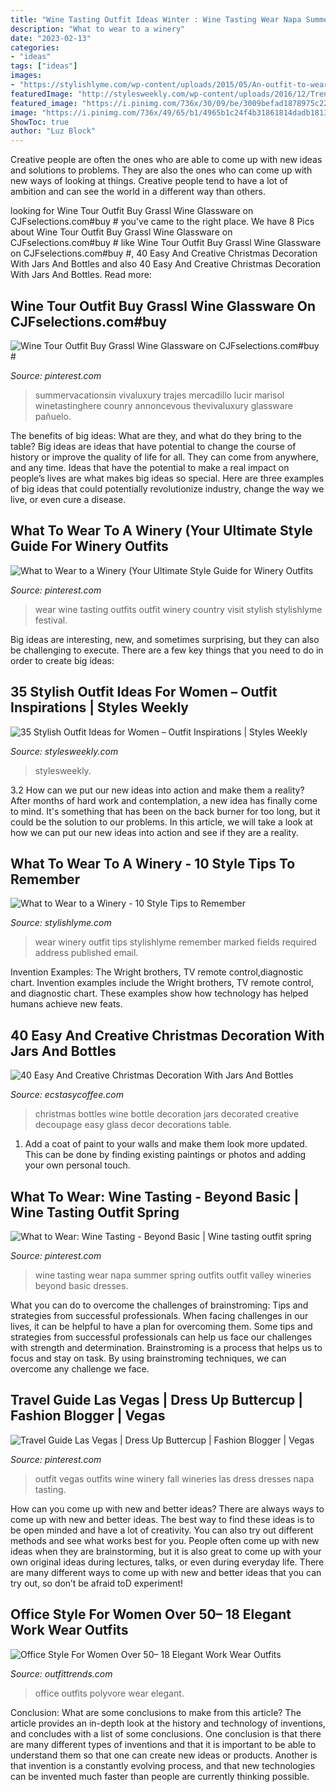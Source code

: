 ```yaml
---
title: "Wine Tasting Outfit Ideas Winter : Wine Tasting Wear Napa Summer Spring Outfits Outfit Valley Wineries Beyond Basic Dresses"
description: "What to wear to a winery"
date: "2023-02-13"
categories:
- "ideas"
tags: ["ideas"]
images:
- "https://stylishlyme.com/wp-content/uploads/2015/05/An-outfit-to-wear-to-a-winery.jpg"
featuredImage: "http://stylesweekly.com/wp-content/uploads/2016/12/Trendy-Outfit-Ideas_26.jpg"
featured_image: "https://i.pinimg.com/736x/30/09/be/3009befad1878975c22a2dd5bb1c892c.jpg"
image: "https://i.pinimg.com/736x/49/65/b1/4965b1c24f4b31861814dadb1813a8ac--napa-style-napa-valley.jpg"
ShowToc: true
author: "Luz Block"
---
```



Creative people are often the ones who are able to come up with new ideas and solutions to problems. They are also the ones who can come up with new ways of looking at things. Creative people tend to have a lot of ambition and can see the world in a different way than others.

	

		
looking for Wine Tour Outfit Buy Grassl Wine Glassware on CJFselections.com#buy # you've came to the right place. We have 8 Pics about Wine Tour Outfit Buy Grassl Wine Glassware on CJFselections.com#buy # like Wine Tour Outfit Buy Grassl Wine Glassware on CJFselections.com#buy #, 40 Easy And Creative Christmas Decoration With Jars And Bottles and also 40 Easy And Creative Christmas Decoration With Jars And Bottles. Read more:
		
    
## Wine Tour Outfit Buy Grassl Wine Glassware On CJFselections.com#buy #

<img loading=lazy src="https://i.pinimg.com/736x/9f/a5/63/9fa563a8da49c1915a710b7db9a3ec21.jpg" onerror="this.onerror=null;this.src='https://tse1.mm.bing.net/th?id=OIP.mrKqpkaQ0vYLtlIaX-fUpwHaLH&amp;pid=15.1';" alt="Wine Tour Outfit Buy Grassl Wine Glassware on CJFselections.com#buy #">

_Source: pinterest.com_

>summervacationsin vivaluxury trajes mercadillo lucir marisol winetastinghere counry annoncevous thevivaluxury glassware pañuelo. 

	

The benefits of big ideas: What are they, and what do they bring to the table?
Big ideas are ideas that have potential to change the course of history or improve the quality of life for all. They can come from anywhere, and any time. Ideas that have the potential to make a real impact on people’s lives are what makes big ideas so special. Here are three examples of big ideas that could potentially revolutionize industry, change the way we live, or even cure a disease.

    
## What To Wear To A Winery (Your Ultimate Style Guide For Winery Outfits

<img loading=lazy src="https://i.pinimg.com/736x/51/03/e2/5103e2432aef71f22ff7f66eac15e739--bachelorette-outfits-wine-country.jpg" onerror="this.onerror=null;this.src='https://tse1.mm.bing.net/th?id=OIP.5KycdDUhfZ7G-KdiVf3bGAHaLH&amp;pid=15.1';" alt="What to Wear to a Winery (Your Ultimate Style Guide for Winery Outfits">

_Source: pinterest.com_

>wear wine tasting outfits outfit winery country visit stylish stylishlyme festival. 

	

Big ideas are interesting, new, and sometimes surprising, but they can also be challenging to execute. There are a few key things that you need to do in order to create big ideas:

    
## 35 Stylish Outfit Ideas For Women – Outfit Inspirations | Styles Weekly

<img loading=lazy src="http://stylesweekly.com/wp-content/uploads/2016/12/Trendy-Outfit-Ideas_26.jpg" onerror="this.onerror=null;this.src='https://tse3.mm.bing.net/th?id=OIP.75a3ehchy0vxZBozWsURKgAAAA&amp;pid=15.1';" alt="35 Stylish Outfit Ideas for Women – Outfit Inspirations | Styles Weekly">

_Source: stylesweekly.com_

>stylesweekly. 

	

3.2 How can we put our new ideas into action and make them a reality?
After months of hard work and contemplation, a new idea has finally come to mind. It's something that has been on the back burner for too long, but it could be the solution to our problems. In this article, we will take a look at how we can put our new ideas into action and see if they are a reality.

    
## What To Wear To A Winery - 10 Style Tips To Remember

<img loading=lazy src="https://stylishlyme.com/wp-content/uploads/2015/05/An-outfit-to-wear-to-a-winery.jpg" onerror="this.onerror=null;this.src='https://tse2.mm.bing.net/th?id=OIP.8aEF0kMbJNW2--qChljPKgHaLH&amp;pid=15.1';" alt="What to Wear to a Winery - 10 Style Tips to Remember">

_Source: stylishlyme.com_

>wear winery outfit tips stylishlyme remember marked fields required address published email. 

	

Invention Examples: The Wright brothers, TV remote control,diagnostic chart.
Invention examples include the Wright brothers, TV remote control, and diagnostic chart. These examples show how technology has helped humans achieve new feats.

    
## 40 Easy And Creative Christmas Decoration With Jars And Bottles

<img loading=lazy src="https://i2.wp.com/www.ecstasycoffee.com/wp-content/uploads/2016/10/Christmas-Decorated-Wine-Bottle.jpg?resize=564%2C1002&amp;ssl=1" onerror="this.onerror=null;this.src='https://tse2.mm.bing.net/th?id=OIP.MlhTAbI0wu1vs01nwamR9wHaNK&amp;pid=15.1';" alt="40 Easy And Creative Christmas Decoration With Jars And Bottles">

_Source: ecstasycoffee.com_

>christmas bottles wine bottle decoration jars decorated creative decoupage easy glass decor decorations table. 

	

1. Add a coat of paint to your walls and make them look more updated. This can be done by finding existing paintings or photos and adding your own personal touch. 

    
## What To Wear: Wine Tasting - Beyond Basic | Wine Tasting Outfit Spring

<img loading=lazy src="https://i.pinimg.com/736x/49/65/b1/4965b1c24f4b31861814dadb1813a8ac--napa-style-napa-valley.jpg" onerror="this.onerror=null;this.src='https://tse3.mm.bing.net/th?id=OIP.h1Po-0zUUzGr-oKU6FCXrwHaLH&amp;pid=15.1';" alt="What to Wear: Wine Tasting - Beyond Basic | Wine tasting outfit spring">

_Source: pinterest.com_

>wine tasting wear napa summer spring outfits outfit valley wineries beyond basic dresses. 

	

What you can do to overcome the challenges of brainstroming: Tips and strategies from successful professionals.
When facing challenges in our lives, it can be helpful to have a plan for overcoming them. Some tips and strategies from successful professionals can help us face our challenges with strength and determination. Brainstroming is a process that helps us to focus and stay on task. By using brainstroming techniques, we can overcome any challenge we face.

    
## Travel Guide Las Vegas | Dress Up Buttercup | Fashion Blogger | Vegas

<img loading=lazy src="https://i.pinimg.com/736x/30/09/be/3009befad1878975c22a2dd5bb1c892c.jpg" onerror="this.onerror=null;this.src='https://tse2.mm.bing.net/th?id=OIP.72TsuUokMvAGUTjJWD6lqgHaHa&amp;pid=15.1';" alt="Travel Guide Las Vegas | Dress Up Buttercup | Fashion Blogger | Vegas">

_Source: pinterest.com_

>outfit vegas outfits wine winery fall wineries las dress dresses napa tasting. 

	

How can you come up with new and better ideas?
There are always ways to come up with new and better ideas. The best way to find these ideas is to be open minded and have a lot of creativity. You can also try out different methods and see what works best for you. People often come up with new ideas when they are brainstorming, but it is also great to come up with your own original ideas during lectures, talks, or even during everyday life. There are many different ways to come up with new and better ideas that you can try out, so don’t be afraid toD experiment!

    
## Office Style For Women Over 50– 18 Elegant Work Wear Outfits

<img loading=lazy src="https://www.outfittrends.com/wp-content/uploads/2017/03/polyvore.jpg" onerror="this.onerror=null;this.src='https://tse4.mm.bing.net/th?id=OIP.3VXJBa3g8vv9IdatZC_LIgHaMo&amp;pid=15.1';" alt="Office Style For Women Over 50– 18 Elegant Work Wear Outfits">

_Source: outfittrends.com_

>office outfits polyvore wear elegant. 

	

Conclusion: What are some conclusions to make from this article?
The article provides an in-depth look at the history and technology of inventions, and concludes with a list of some conclusions. One conclusion is that there are many different types of inventions and that it is important to be able to understand them so that one can create new ideas or products. Another is that invention is a constantly evolving process, and that new technologies can be invented much faster than people are currently thinking possible.

